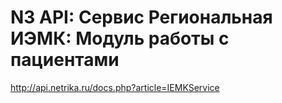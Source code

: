 # N3 API: Сервис Региональная ИЭМК: Модуль работы с пациентами

http://api.netrika.ru/docs.php?article=IEMKService
